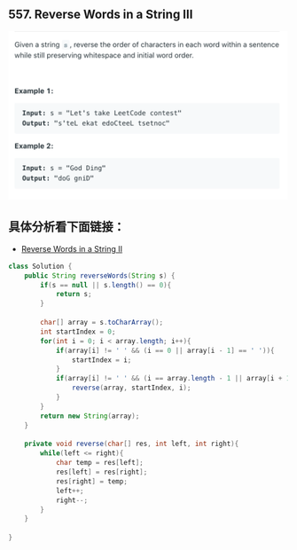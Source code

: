 ## 557. Reverse Words in a String III

![](img/2021-07-05-03-19-38.png)


## 具体分析看下面链接：

- [Reverse Words in a String II](https://novemberfall.github.io/LeetCode-Algorithm/m8/reverseWord.html)


```java
class Solution {
    public String reverseWords(String s) {
        if(s == null || s.length() == 0){
            return s;
        }
        
        char[] array = s.toCharArray();
        int startIndex = 0;
        for(int i = 0; i < array.length; i++){
            if(array[i] != ' ' && (i == 0 || array[i - 1] == ' ')){
                startIndex = i;
            }
            if(array[i] != ' ' && (i == array.length - 1 || array[i + 1] == ' ')){
                reverse(array, startIndex, i);
            }
        }
        return new String(array);
    }
    
    private void reverse(char[] res, int left, int right){
        while(left <= right){
            char temp = res[left];
            res[left] = res[right];
            res[right] = temp;
            left++;
            right--;
        }
    }
    
}
```